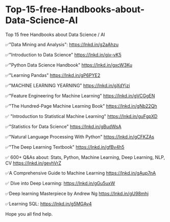 # Top-15-free-Handbooks-about-Data-Science-AI
Top 15 free Handbooks about Data Science / AI


✅"Data Mining and Analysis":
https://lnkd.in/g2aAhzu

✅"Introduction to Data Science"
https://lnkd.in/gjv-vK5

✅"Python Data Science Handbook"
https://lnkd.in/gxcW3Ku

✅"Learning Pandas"
https://lnkd.in/gP6PYE2

✅"MACHINE LEARNING YEARNING"
https://lnkd.in/gXdYjzi

✅"Feature Engineering for Machine Learning"
https://lnkd.in/gVCGgEN

✅"The Hundred-Page Machine Learning Book"
https://lnkd.in/gNb22Qh

✅ "Introduction to Statistical Machine Learning"
https://lnkd.in/guFgpXD

✅"Statistics for Data Science"
https://lnkd.in/gBudWsA

✅"Natural Language Processing With Python"
https://lnkd.in/gCFKZAs

✅"The Deep Learning Textbook"
https://lnkd.in/gfBv4h5

✅ 600+ Q&As about: Stats, Python, Machine Learning, Deep Learning, NLP, CV
https://lnkd.in/gevhVrZ

✅A Comprehensive Guide to Machine Learning
https://lnkd.in/gAup7nA

✅ Dive into Deep Learning:
https://lnkd.in/gGu5uxW

✅Deep learning Masterpiece by Andrew Ng
https://lnkd.in/gU98mhj

✅Learning SQL:
https://lnkd.in/g5MGAv4

Hope you all find help.
